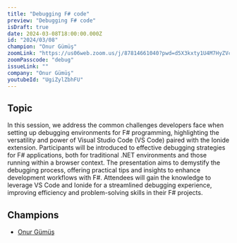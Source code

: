 ```yaml
---
title: "Debugging F# code"
preview: "Debugging F# code"
isDraft: true
date: 2024-03-08T18:00:00.000Z
id: "2024/03/08"
champion: "Onur Gümüş"
zoomLink: "https://us06web.zoom.us/j/87814661040?pwd=d5X3kxty1U4M7HyZVcZ4tBaYSHucuR.1"
zoomPasscode: "debug"
issueLink: ""
company: "Onur Gümüş"
youtubeId: "UgiZylZbhFU"
---
```


## Topic

In this session, we address the common challenges developers face when setting up debugging environments for F#
programming, highlighting the versatility and power of Visual Studio Code (VS Code) paired with the Ionide extension.
Participants will be introduced to effective debugging strategies for F# applications, both for traditional .NET
environments and those running within a browser context. The presentation aims to demystify the debugging process,
offering practical tips and insights to enhance development workflows with F#. Attendees will gain the knowledge to
leverage VS Code and Ionide for a streamlined debugging experience, improving efficiency and problem-solving skills in
their F# projects.

## Champions

- [Onur Gümüş](https://twitter.com/OnurGumusDev)
